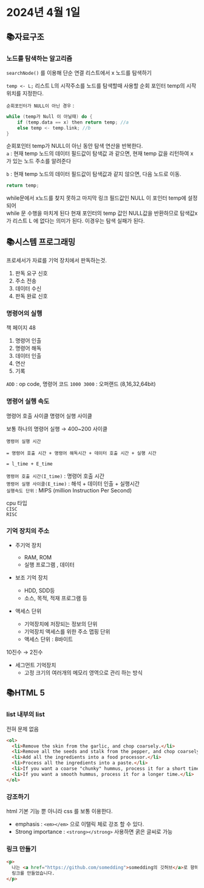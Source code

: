 # 2024년 4월 1일
## 📚자료구조
### 노드를 탐색하는 알고리즘
`searchNode()` 를 이용해 단순 연결 리스트에서 x 노드를 탐색하기

`temp <- L;` 리스트 L의 시작주소를 노드를 탐색할때 사용할 순회 포인터 temp의 시작위치를 지정한다.

`순회포인터가 NULL이 아닌 경우` : 
```c
while (temp가 Null 이 아닐때) do {
    if (temp.data == x) then return temp; //a
    else temp <- temp.link; //b
}
```

순회포인터 temp가 NULL이 아닌 동안 탐색 연산을 반복한다.  
`a` : 현재 temp 노드의 데이터 필드값이 탐색값 과 같으면, 현재 temp 값을 리턴하여 x가 있는 노드 주소를 알려준다  

`b` : 현재 temp 노드의 데이터 필드값이 탐색값과 같지 않으면, 다음 노드로 이동.

```c
return temp;
```

while문에서 x노드를 찾지 못하고 마지막 링크 필드값인 NULL 이 포인터 temp에 설정되어   
while 문 수행을 마치게 된다 현재 포인터의 temp 값인 NULL값을 반환하므로 탐색값x가 리스트 L 에 없다는 의미가 된다. 이경우는 탐색 실패가 된다.

## 📚시스템 프로그래밍

프로세서가 자료를 기억 장치에서 판독하는것.
1. 판독 요구 신호
2. 주소 전송
3. 데이터 수신
4. 판독 완료 신호

### 명령어의 실행

책 페이지 48

1. 명령어 인출
2. 명령어 해독
3. 데이터 인출
4. 연산
5. 기록

`ADD` : op code, 명령어 코드
`1000 3000` : 오퍼랜드 (8,16,32,64bit)

### 명령어 실행 속도
명령어 호출 사이클
명령어 실행 사이클

보통 하나의 명령어 실행 &rarr; 400~200 사이클  

    명령어 실행 시간   
    
    = 명령어 호출 시간 + 명령어 해독시간 + 데이터 호출 시간 + 실행 시간

    = l_time + E_time

`명령어 호출 시간(I_time)` : 명령어 호출 시간  
`명령어 실행 사이클(E_time)` : 해석 + 데이터 인출 + 실행시간  
`실행속도 단위` : MIPS (million Instruction Per Second)

cpu 타입  
`CISC`  
`RISC`  

### 기억 장치의 주소

- 주기억 장치
    - RAM, ROM
    - 실행 프로그램 , 데이터

- 보조 기억 장치
    - HDD, SDD등
    - 소스, 목적, 적재 프로그램 등

- 액세스 단위
    - 기억장치에 저장되는 정보의 단위
    - 기억장치 액세스를 위한 주소 맵핑 단위
    - 액세스 단위 : 8바이트

10진수 &rarr; 2진수  

- 세그먼트 기억장치
    - 고정 크기의 여러개의 메모리 영역으로 관리 하는 방식
## 📚HTML 5 
### list 내부의 list
전혀 문제 없음 

```html 5 
<ol>
  <li>Remove the skin from the garlic, and chop coarsely.</li>
  <li>Remove all the seeds and stalk from the pepper, and chop coarsely.</li>
  <li>Add all the ingredients into a food processor.</li>
  <li>Process all the ingredients into a paste.</li>
  <li>If you want a coarse "chunky" hummus, process it for a short time.</li>
  <li>If you want a smooth hummus, process it for a longer time.</li>
</ol>
```

### 강조하기

html 기본 기능 뿐 아니라 css 를 보통 이용한다.
- emphasis : `<em></em>` 으로 이탤릭 체로 강조 할 수 있다.
- Strong importance : `<strong></strong>` 사용하면 굵은 글씨로 가능 

### 링크 만들기 
```html
<p>
  나는 <a href="https://github.com/somedding">somedding의 깃허브</a>로 향하는
  링크를 만들었습니다.
</p>
```